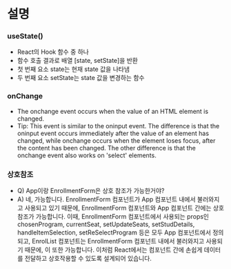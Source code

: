 # 설명

### useState()
+ React의 Hook 함수 중 하나
+ 함수 호출 결과로 배열 [state, setState]을 반환
+ 첫 번째 요소 state는 현재 state 값을 나타냄
+ 두 번째 요소 setState는 state 값을 변경하는 함수

### onChange
+ The onchange event occurs when the value of an HTML element is changed.
+ Tip: This event is similar to the oninput event. The difference is that the oninput event occurs immediately after the value of an element has changed, while onchange occurs when the element loses focus, after the content has been changed. The other difference is that the onchange event also works on 'select' elements.

### 상호참조
+ Q) App이랑 EnrollmentForm은 상호 참조가 가능한거야?
+ A) 네, 가능합니다. EnrollmentForm 컴포넌트가 App 컴포넌트 내에서 불러와지고 사용되고 있기 때문에, EnrollmentForm 컴포넌트와 App 컴포넌트 간에는 상호 참조가 가능합니다. 이때, EnrollmentForm 컴포넌트에서 사용되는 props인 chosenProgram, currentSeat, setUpdateSeats, setStudDetails, handleItemSelection, setReSelectProgram 등은 모두 App 컴포넌트에서 정의되고, EnrolList 컴포넌트는 EnrollmentForm 컴포넌트 내에서 불러와지고 사용되기 때문에, 이 또한 가능합니다. 이처럼 React에서는 컴포넌트 간에 손쉽게 데이터를 전달하고 상호작용할 수 있도록 설계되어 있습니다.